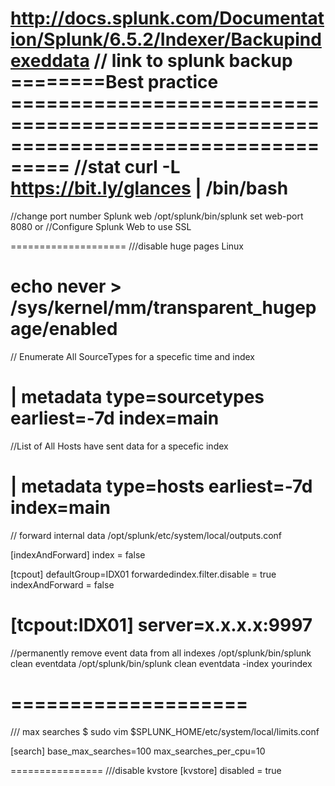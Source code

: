 http://docs.splunk.com/Documentation/Splunk/6.5.2/Indexer/Backupindexeddata // link to splunk backup 
========Best practice ===================================================================================
//stat
curl -L https://bit.ly/glances | /bin/bash
=====================
//change port number Splunk web
/opt/splunk/bin/splunk set web-port 8080
or  //Configure Splunk Web to use SSL

====================
///disable huge pages Linux

echo never > /sys/kernel/mm/transparent_hugepage/enabled
====================
// Enumerate All SourceTypes for a specefic time and index

| metadata type=sourcetypes earliest=-7d index=main
====================
//List of All Hosts have sent data for a specefic index

| metadata type=hosts earliest=-7d index=main
====================
// forward internal data 
/opt/splunk/etc/system/local/outputs.conf

[indexAndForward]
index = false

[tcpout]
defaultGroup=IDX01
forwardedindex.filter.disable = true
indexAndForward = false

[tcpout:IDX01]
server=x.x.x.x:9997
====================
//permanently remove event data from all indexes 
/opt/splunk/bin/splunk clean eventdata
/opt/splunk/bin/splunk clean eventdata -index yourindex

====================
================
/// max searches 
$ sudo vim $SPLUNK_HOME/etc/system/local/limits.conf

[search]
base_max_searches=100
max_searches_per_cpu=10

================
///disable kvstore
[kvstore]
disabled = true
